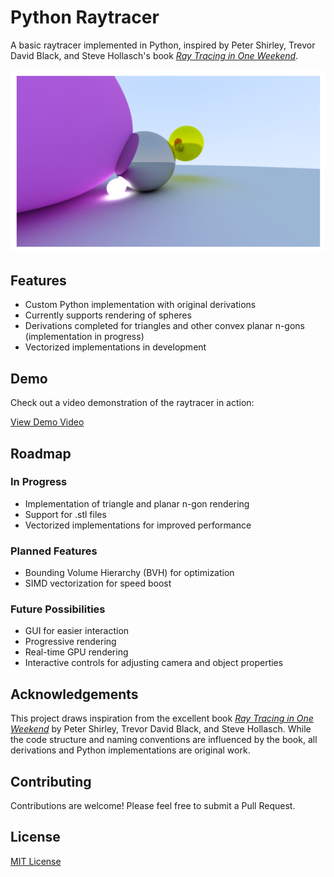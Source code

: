 # Python Raytracer

A basic raytracer implemented in Python, inspired by Peter Shirley, Trevor David Black, and Steve Hollasch's book [_Ray Tracing in One Weekend_](https://raytracing.github.io/books/RayTracingInOneWeekend.html).

![Raytraced Scene](assets/stillShot.png)

## Features

- Custom Python implementation with original derivations
- Currently supports rendering of spheres
- Derivations completed for triangles and other convex planar n-gons (implementation in progress)
- Vectorized implementations in development

## Demo

Check out a video demonstration of the raytracer in action:

[View Demo Video](assets/motion.avi)

## Roadmap

### In Progress
- Implementation of triangle and planar n-gon rendering
- Support for .stl files
- Vectorized implementations for improved performance

### Planned Features
- Bounding Volume Hierarchy (BVH) for optimization
- SIMD vectorization for speed boost

### Future Possibilities
- GUI for easier interaction
- Progressive rendering
- Real-time GPU rendering
- Interactive controls for adjusting camera and object properties

## Acknowledgements

This project draws inspiration from the excellent book [_Ray Tracing in One Weekend_](https://raytracing.github.io/books/RayTracingInOneWeekend.html) by Peter Shirley, Trevor David Black, and Steve Hollasch. While the code structure and naming conventions are influenced by the book, all derivations and Python implementations are original work.

## Contributing

Contributions are welcome! Please feel free to submit a Pull Request.

## License

[MIT License](LICENSE)

